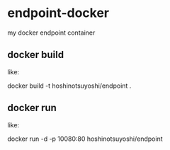 endpoint-docker
==============

my docker endpoint container

## docker build

like:

docker build -t hoshinotsuyoshi/endpoint .


## docker run

like:

docker run -d -p 10080:80 hoshinotsuyoshi/endpoint
